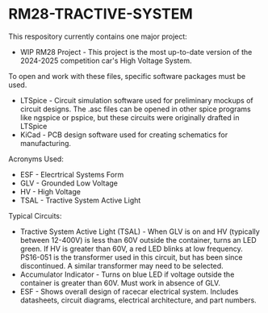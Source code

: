 # RM28-TRACTIVE-SYSTEM

This respository currently contains one major project:
* WIP RM28 Project - This project is the most up-to-date version of the 2024-2025 competition car's High Voltage System.

To open and work with these files, specific software packages must be used.
* LTSpice - Circuit simulation software used for preliminary mockups of circuit designs. The .asc files can be opened in other spice programs like ngspice or pspice, but these circuits were originally drafted in LTSpice
* KiCad - PCB design software used for creating schematics for manufacturing.


Acronyms Used:
* ESF - Elecrtrical Systems Form
* GLV - Grounded Low Voltage
* HV - High Voltage
* TSAL - Tractive System Active Light


Typical Circuits:
* Tractive System Active Light (TSAL) - When GLV is on and HV (typically between 12-400V) is less than 60V outside the container, turns an LED green. If HV is greater than 60V, a red LED blinks at low frequency. PS16-051 is the transformer used in this circuit, but has been since discontinued. A similar transformer may need to be selected.
* Accumulator Indicator - Turns on blue LED if voltage outside the container is greater than 60V. Must work in absence of GLV.
* ESF - Shows overall design of racecar electrical system. Includes datasheets, circuit diagrams, electrical architecture, and part numbers.
